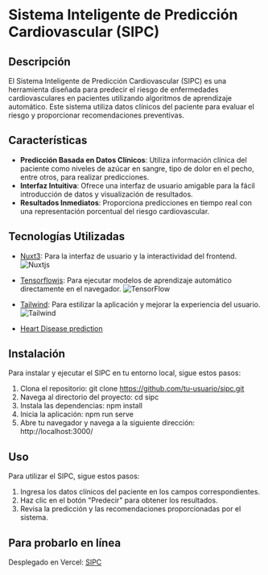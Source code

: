 # Sistema Inteligente de Predicción Cardiovascular (SIPC)

## Descripción
El Sistema Inteligente de Predicción Cardiovascular (SIPC) es una herramienta diseñada para predecir el riesgo de enfermedades cardiovasculares en pacientes utilizando algoritmos de aprendizaje automático. Este sistema utiliza datos clínicos del paciente para evaluar el riesgo y proporcionar recomendaciones preventivas.

## Características
- **Predicción Basada en Datos Clínicos**: Utiliza información clínica del paciente como niveles de azúcar en sangre, tipo de dolor en el pecho, entre otros, para realizar predicciones.
- **Interfaz Intuitiva**: Ofrece una interfaz de usuario amigable para la fácil introducción de datos y visualización de resultados.
- **Resultados Inmediatos**: Proporciona predicciones en tiempo real con una representación porcentual del riesgo cardiovascular.

## Tecnologías Utilizadas
- [Nuxt3](https://nuxt.com/ "Title"): Para la interfaz de usuario y la interactividad del frontend. 
![Nuxtjs](https://img.shields.io/badge/Nuxt-002E3B?style=for-the-badge&logo=nuxtdotjs&logoColor=#00DC82)

- [Tensorflowjs](https://www.tensorflow.org/js?hl=es): Para ejecutar modelos de aprendizaje automático directamente en el navegador. 
![TensorFlow](https://img.shields.io/badge/TensorFlow-%23FF6F00.svg?style=for-the-badge&logo=TensorFlow&logoColor=white)

- [Tailwind](https://tailwindcss.com/): Para estilizar la aplicación y mejorar la experiencia del usuario.
![Tailwind](https://img.shields.io/badge/TailwindCSS-38B2AC?style=for-the-badge&logo=tailwind-css&logoColor=white)

- [Heart Disease prediction](https://www.kaggle.com/datasets/rashadrmammadov/heart-disease-prediction?resource=download)

## Instalación
Para instalar y ejecutar el SIPC en tu entorno local, sigue estos pasos:

1. Clona el repositorio:
git clone https://github.com/tu-usuario/sipc.git
2. Navega al directorio del proyecto:
cd sipc
3. Instala las dependencias:
npm install
4. Inicia la aplicación:
npm run serve
5. Abre tu navegador y navega a la siguiente dirección:
http://localhost:3000/

## Uso
Para utilizar el SIPC, sigue estos pasos:
1. Ingresa los datos clínicos del paciente en los campos correspondientes.
2. Haz clic en el botón "Predecir" para obtener los resultados.
3. Revisa la predicción y las recomendaciones proporcionadas por el sistema.

## Para probarlo en línea
Desplegado en Vercel: [SIPC](https://sipc.vercel.app/)